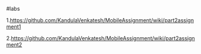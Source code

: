 #labs

1.https://github.com/KandulaVenkatesh/MobileAssignment/wiki/part2assignment1

2.https://github.com/KandulaVenkatesh/MobileAssignment/wiki/part2assignment2
